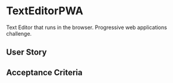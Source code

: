 # TextEditorPWA
Text Editor that runs in the browser. Progressive web applications challenge.

## User Story


## Acceptance Criteria

